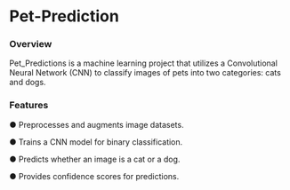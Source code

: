 # Pet-Prediction
### Overview

Pet_Predictions is a machine learning project that utilizes a Convolutional Neural Network (CNN) to classify images of pets into two categories: cats and dogs.

### Features

● Preprocesses and augments image datasets.

● Trains a CNN model for binary classification.

● Predicts whether an image is a cat or a dog.

● Provides confidence scores for predictions.
